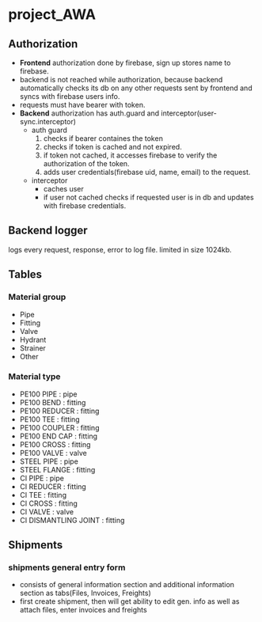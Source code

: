 # project_AWA

## Authorization

- **Frontend** authorization done by firebase, sign up stores name to firebase.
- backend is not reached while authorization, because backend automatically checks its db on any other requests sent by frontend and syncs with firebase users info.
- requests must have bearer with token.
- **Backend** authorization has auth.guard and interceptor(user-sync.interceptor)
  - auth guard
    1. checks if bearer containes the token
    2. checks if token is cached and not expired.
    3. if token not cached, it accesses firebase to verify the authorization of the token.
    4. adds user credentials(firebase uid, name, email) to the request.
  - interceptor
    - caches user
    - if user not cached checks if requested user is in db and updates with firebase credentials.

## Backend logger

logs every request, response, error to log file. limited in size 1024kb.

## Tables

### Material group

- Pipe
- Fitting
- Valve
- Hydrant
- Strainer
- Other

### Material type

- PE100 PIPE : pipe
- PE100 BEND : fitting
- PE100 REDUCER : fitting
- PE100 TEE : fitting
- PE100 COUPLER : fitting
- PE100 END CAP : fitting
- PE100 CROSS : fitting
- PE100 VALVE : valve
- STEEL PIPE : pipe
- STEEL FLANGE : fitting
- CI PIPE : pipe
- CI REDUCER : fitting
- CI TEE : fitting
- CI CROSS : fitting
- CI VALVE : valve
- CI DISMANTLING JOINT : fitting

## Shipments

### shipments general entry form

- consists of general information section and additional information section as tabs(Files, Invoices, Freights)
- first create shipment, then will get ability to edit gen. info as well as attach files, enter invoices and freights
